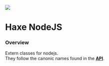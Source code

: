 ![](http://nodejs.org/images/logo.svg)
# Haxe NodeJS

### Overview

Extern classes for nodejs.  
They follow the canonic names found in the **[API](http://nodejs.org/api/index.html)**.
